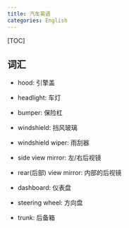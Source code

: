 ```yaml
---
title: 汽车英语
categories: English
---
```


[TOC]



## 词汇

* hood: 引擎盖
* headlight: 车灯
* bumper: 保险杠
* windshield: 挡风玻璃
* windshield wiper: 雨刮器

* side view mirror: 左/右后视镜
* rear(后部) view mirror: 内部的后视镜
* dashboard: 仪表盘
* steering wheel: 方向盘
* trunk: 后备箱